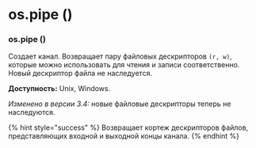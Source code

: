 # os.pipe \(\)

### os.pipe \(\)

Создает канал. Возвращает пару файловых дескрипторов `(r, w)`, которые можно использовать для чтения и записи соответственно. Новый дескриптор файла не наследуется.

**Доступность:** Unix, Windows.

_Изменено в версии 3.4:_ новые файловые дескрипторы теперь не наследуются.

{% hint style="success" %}
Возвращает кортеж дескрипторов файлов, представляющих входной и выходной концы канала.
{% endhint %}

